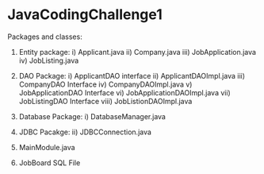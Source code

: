 # JavaCodingChallenge1

Packages and classes:
1) Entity package:
   i) Applicant.java
   ii) Company.java
   iii) JobApplication.java
   iv) JobListing.java

2) DAO Package:
   i) ApplicantDAO interface
   ii) ApplicantDAOImpl.java
   iii) CompanyDAO Interface
   iv) CompanyDAOImpl.java
   v) JobApplicationDAO Interface
   vi) JobApplicationDAOImpl.java
   vii) JobListingDAO Interface
   viii) JobListionDAOImpl.java

3) Database Package:
   i) DatabaseManager.java

4) JDBC Pacakge:
   ii) JDBCConnection.java

5) MainModule.java

6) JobBoard SQL File
